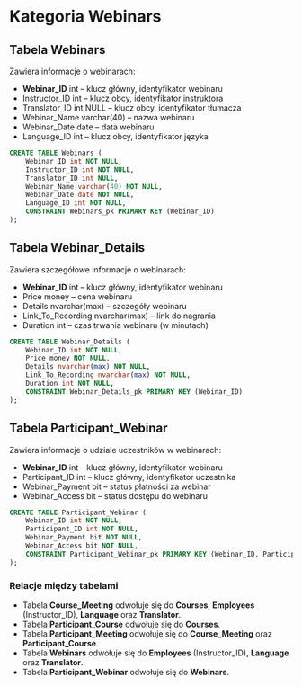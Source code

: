 # Kategoria Webinars

## Tabela Webinars

Zawiera informacje o webinarach:

- **Webinar_ID** int – klucz główny, identyfikator webinaru
- Instructor_ID int – klucz obcy, identyfikator instruktora
- Translator_ID int NULL – klucz obcy, identyfikator tłumacza
- Webinar_Name varchar(40) – nazwa webinaru
- Webinar_Date date – data webinaru
- Language_ID int – klucz obcy, identyfikator języka

```sql
CREATE TABLE Webinars (
    Webinar_ID int NOT NULL,
    Instructor_ID int NOT NULL,
    Translator_ID int NULL,
    Webinar_Name varchar(40) NOT NULL,
    Webinar_Date date NOT NULL,
    Language_ID int NOT NULL,
    CONSTRAINT Webinars_pk PRIMARY KEY (Webinar_ID)
);
```

## Tabela Webinar_Details

Zawiera szczegółowe informacje o webinarach:

- **Webinar_ID** int – klucz główny, identyfikator webinaru
- Price money – cena webinaru
- Details nvarchar(max) – szczegóły webinaru
- Link_To_Recording nvarchar(max) – link do nagrania
- Duration int – czas trwania webinaru (w minutach)

```sql
CREATE TABLE Webinar_Details (
    Webinar_ID int NOT NULL,
    Price money NOT NULL,
    Details nvarchar(max) NOT NULL,
    Link_To_Recording nvarchar(max) NOT NULL,
    Duration int NOT NULL,
    CONSTRAINT Webinar_Details_pk PRIMARY KEY (Webinar_ID)
);
```

## Tabela Participant_Webinar

Zawiera informacje o udziale uczestników w webinarach:

- **Webinar_ID** int – klucz główny, identyfikator webinaru
- Participant_ID int – klucz główny, identyfikator uczestnika
- Webinar_Payment bit – status płatności za webinar
- Webinar_Access bit – status dostępu do webinaru

```sql
CREATE TABLE Participant_Webinar (
    Webinar_ID int NOT NULL,
    Participant_ID int NOT NULL,
    Webinar_Payment bit NOT NULL,
    Webinar_Access bit NOT NULL,
    CONSTRAINT Participant_Webinar_pk PRIMARY KEY (Webinar_ID, Participant_ID)
);
```

### Relacje między tabelami

- Tabela **Course_Meeting** odwołuje się do **Courses**, **Employees** (Instructor_ID), **Language** oraz **Translator**.
- Tabela **Participant_Course** odwołuje się do **Courses**.
- Tabela **Participant_Meeting** odwołuje się do **Course_Meeting** oraz **Participant_Course**.
- Tabela **Webinars** odwołuje się do **Employees** (Instructor_ID), **Language** oraz **Translator**.
- Tabela **Participant_Webinar** odwołuje się do **Webinars**.
